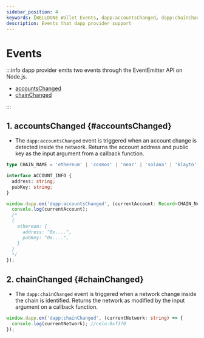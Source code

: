 ```yaml
---
sidebar_position: 4
keywords: [WELLDONE Wallet Events, dapp:accountsChanged, dapp:chainChanged]
description: Events that dapp provider support
---
```


# Events

:::info
dapp provider emits two events through the EventEmitter API on Node.js.

- [accountsChanged](#accountsChanged)
- [chainChanged](#chainChanged)

:::

## 1. accountsChanged {#accountsChanged}

- The `dapp:accountsChanged` event is triggered when an account change is detected inside the network. Returns the account address and public key as the input argument from a callback function.

```typescript
type CHAIN_NAME = 'ethereum' | 'cosmos' | 'near' | 'solana' | 'klaytn' | 'celo' | 'neon';

interface ACCOUNT_INFO {
  address: string;
  pubKey: string;
}

window.dapp.on('dapp:accountsChanged', (currentAccount: Record<CHAIN_NAME, ACCOUNT_INFO>) => {
  console.log(currentAccount);
  /*
  {
    ethereum: {
      address: "0x....",
      pubKey: "0x....",
    }
  }
  */
});
```

## 2. chainChanged {#chainChanged}

- The `dapp:chainChanged` event is triggered when a network change inside the chain is identified. Returns the network as modified by the input argument on a callback function.

```typescript
window.dapp.on('dapp:chainChanged', (currentNetwork: string) => {
  console.log(currentNetwork); //celo:0xf370
});
```
